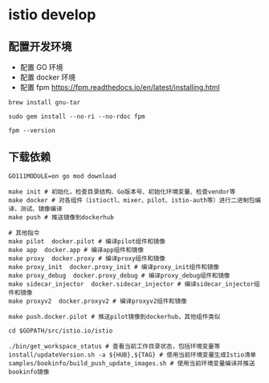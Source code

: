 # istio develop

## 配置开发环境

- 配置 GO 环境
- 配置 docker 环境
- 配置 fpm <https://fpm.readthedocs.io/en/latest/installing.html>

```shell
brew install gnu-tar

sudo gem install --no-ri --no-rdoc fpm

fpm --version
```

## 下载依赖

```shell
GO111MODULE=on go mod download

make init # 初始化，检查目录结构、Go版本号、初始化环境变量、检查vendor等
make docker # 对各组件（istioctl、mixer、pilot、istio-auth等）进行二进制包编译、测试、镜像编译
make push # 推送镜像到dockerhub

# 其他指令
make pilot  docker.pilot # 编译pilot组件和镜像
make app  docker.app # 编译app组件和镜像
make proxy  docker.proxy # 编译proxy组件和镜像
make proxy_init  docker.proxy_init # 编译proxy_init组件和镜像
make proxy_debug  docker.proxy_debug # 编译proxy_debug组件和镜像
make sidecar_injector  docker.sidecar_injector # 编译sidecar_injector组件和镜像
make proxyv2  docker.proxyv2 # 编译proxyv2组件和镜像

make push.docker.pilot # 推送pilot镜像到dockerhub，其他组件类似

cd $GOPATH/src/istio.io/istio

./bin/get_workspace_status # 查看当前工作目录状态，包括环境变量等
install/updateVersion.sh -a ${HUB},${TAG} # 使用当前环境变量生成Istio清单
samples/bookinfo/build_push_update_images.sh # 使用当前环境变量编译并推送bookinfo镜像
```
